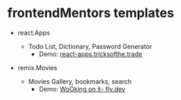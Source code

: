 # frontendMentors templates

- react.Apps
  - Todo List, Dictionary, Password Generator
    - Demo: [react-apps.tricksofthe.trade](https://react-apps.tricksofthe.trade/)

- remix.Movies
  - Movies Gallery, bookmarks, search 
    - Demo: [WoOking on it- fly.dev](https://dry-pine-5920.fly.dev/)
